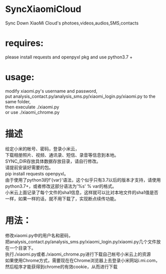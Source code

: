 # SyncXiaomiCloud
Sync Down XiaoMi Cloud's photoes,videos,audios,SMS,contacts  
# requires:
please install requests and openpyxl pkg and use python3.7 +  
# usage:
modify xiaomi.py's username and password,  
put analysis_contact.py/analysis_sms.py/xiaomi_login.py/xiaomi.py to the same folder,  
then execulate ./xiaomi.py  
or use ./xiaomi_chrome.py

# 描述
给定小米的帐号、密码，登录小米云，  
下载相册照片、视频、通讯录、短信、录音等信息到本地。  
SYNC_DIR存放具体数据存放目录，请自行修改。  
请提前安装好需要的包。  
pip install requests openpyxl。  
由于使用了python3的f'{var}'语法，这个似乎只有3.7以后的版本才支持，请使用python3.7+，或者修改这部分语法为'%s' % var的格式。  
小米云上面记录了每个文件的sha1信息，这样就可以比对本地文件的sha1值是否一样，如果一样的话，就不用下载了，实现断点续传功能。  
# 用法：
修改xiaomi.py中的用户名和密码，  
把analysis_contact.py/analysis_sms.py/xiaomi_login.py/xiaomi.py几个文件放在一个目录下。  
执行./xiaomi.py或者./xiaomi_chrome.py进行下载自己帐号小米云上的资源   
如果使用Chrome方式，需要现在在Chrome浏览器上去登录小米网站i.mi.com，然后程序才能获得到chrome的有效cookie，从而进行下载

